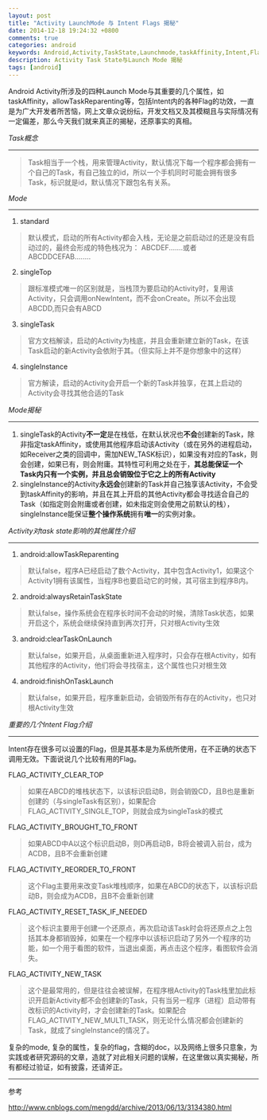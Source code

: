 ```yaml
---
layout: post
title: "Activity LaunchMode 与 Intent Flags 揭秘"
date: 2014-12-18 19:24:32 +0800
comments: true
categories: android
keywords: Android,Activity,TaskState,Launchmode,taskAffinity,Intent,Flags
description: Activity Task State与Launch Mode 揭秘
tags: [android]
---
```


Android Activity所涉及的四种Launch Mode与其重要的几个属性，如taskAffinity，allowTaskReparenting等，包括Intent内的各种Flag的功效，一直是为广大开发者所苦恼，网上文章众说纷纭，开发文档又及其模糊且与实际情况有一定偏差，那么今天我们就来真正的揭秘，还原事实的真相。
<!--more-->


*Task概念*

----------

>Task相当于一个栈，用来管理Activity，默认情况下每一个程序都会拥有一个自己的Task，有自己独立的id，所以一个手机同时可能会拥有很多Task，标识就是id，默认情况下跟包名有关系。



*Mode*

----------
 1.  standard
>默认模式，启动的所有Activity都会入栈，无论是之前启动过的还是没有启动过的，最终会形成的特色栈况为：
>ABCDEF.......或者ABCDDCEFAB........

 2.  singleTop
>跟标准模式唯一的区别就是，当栈顶为要启动的Activity时，复用该Activity，只会调用onNewIntent，而不会onCreate。所以不会出现ABCDD,而只会有ABCD

 3.  singleTask
>官方文档解读，启动的Activity为栈底，并且会重新建立新的Task，在该Task启动的新Activity会依附于其。（但实际上并不是你想象中的这样）

 4.  singleInstance
>官方解读，启动的Activity会开启一个新的Task并独享，在其上启动的Activity会寻找其他合适的Task




*Mode揭秘*

----------

 1.  singleTask的Activity**不一定**是在栈低，在默认状况也**不会**创建新的Task，除非指定taskAffinity，或使用其他程序启动该Activity（或在另外的进程启动，如Receiver之类的回调中，需加NEW_TASK标识），如果没有对应的Task，则会创建，如果已有，则会附庸。其特性可利用之处在于，**其总能保证一个Task内只有一个实例，并且总会销毁位于它之上的所有Activity**
 2. singleInstance的Activity**永远会**创建新的Task并自己独享该Activity，不会受到taskAffinity的影响，并且在其上开启的其他Activity都会寻找适合自己的Task（如指定则会附庸或者创建，如未指定则会使用之前默认的栈），singleInstance能保证**整个操作系统**拥有**唯一**的实例对象。




*Activity对task state影响的其他属性介绍*

----------

 1. android:allowTaskReparenting
>默认false，程序A已经启动了数个Activity，其中包含Activity1，如果这个Activity1拥有该属性，当程序B也要启动它的时候，其可宿主到程序B内。
 
 2. android:alwaysRetainTaskState
>默认false，操作系统会在程序长时间不会动的时候，清除Task状态，如果开启这个，系统会继续保持直到再次打开，只对根Activity生效

 3. android:clearTaskOnLaunch
>默认false，如果开启，从桌面重新进入程序时，只会存在根Activity，如有其他程序的Activity，他们将会寻找宿主，这个属性也只对根生效
 
 4. android:finishOnTaskLaunch
>默认false，如果开启，程序重新启动，会销毁所有存在的Activity，也只对根Activity生效




*重要的几个Intent Flag介绍*

----------

Intent存在很多可以设置的Flag，但是其基本是为系统所使用，在不正确的状态下调用无效。下面说说几个比较有用的Flag。

FLAG_ACTIVITY_CLEAR_TOP
>如果在ABCD的堆栈状态下，以该标识启动B，则会销毁CD，且B也是重新创建的（与singleTask有区别），如果配合FLAG_ACTIVITY_SINGLE_TOP，则就会成为singleTask的模式

FLAG_ACTIVITY_BROUGHT_TO_FRONT
>如果ABCD中A以这个标识启动B，则D再启动B，B将会被调入前台，成为ACDB，且B不会重新创建

FLAG_ACTIVITY_REORDER_TO_FRONT
>这个Flag主要用来改变Task堆栈顺序，如果在ABCD的状态下，以该标识启动B，则会成为ACDB，且B不会重新创建

FLAG_ACTIVITY_RESET_TASK_IF_NEEDED
>这个标识主要用于创建一个还原点，再次启动该Task时会将还原点之上包括其本身都销毁掉，如果在一个程序中以该标识启动了另外一个程序的功能，如一个用于看图的软件，当退出桌面，再点击这个程序，看图软件会消失。

FLAG_ACTIVITY_NEW_TASK
>这个是最常用的，但是往往会被误解，在程序根Activity的Task栈里加此标识开启新Activity都不会创建新的Task，只有当另一程序（进程）启动带有改标识的Activity时，才会创建新的Task。如果配合FLAG_ACTIVITY_NEW_MULTI_TASK，则无论什么情况都会创建新的Task，就成了singleInstance的情况了。



复杂的mode, 复杂的属性，复杂的flag，含糊的doc，以及网络上很多只意象，为实践或者研究源码的文章，造就了对此相关问题的误解，在这里做以真实揭秘，所有都经过验证，如有披露，还请斧正。


----------

参考

http://www.cnblogs.com/mengdd/archive/2013/06/13/3134380.html


